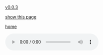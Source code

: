 [v0.0.3](https://github.com/littleflute/a21/edit/master/docs/cds/cd03/readme.md)

[show this page](https://littleflute.github.io/a21/docs/cds/cd03)

[home](../../../)




<audio controls id="player"> 
  <source src="https://littleflute.github.io/a21/docs/cds/cd03/01 3-01.mp3" type="audio/mpeg">
Your browser does not support the audio element.
</audio>
<div id="xd"> 
</div>
<script>
var d = document.getElementById("xd"); 
var html = d.innerHTML; 
for(var n=1; n<=25; n++)
{	
 	html += fNewBtn(n);

} 
d.innerHTML = html;

var p = document.getElementById("player");
function f(i)
{
    var s = "https://littleflute.github.io/a21/docs/cds/cd03/";
    if(i<10) 
    {
    	s += "0";
    } 
    s += i;
    if(i<10) 
    {
    	s += " 3-0";
    } 
    else
    {
      s += " 3-";
    }
    s += i;
    s += ".mp3";
    
	p.src = s; 
    p.play();
}
function fNewBtn(i)
{
	var rHTML = "";
    rHTML = "<button onclick='f(";
    rHTML += i;
    rHTML += ");'>";
    rHTML += i;
    rHTML += "</button>";
    return rHTML;
}
</script>



